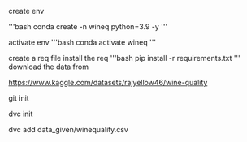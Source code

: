 create env

'''bash
conda create -n wineq python=3.9 -y
'''

activate env
'''bash
conda activate wineq
'''

create a req file
 install the req
 '''bash
 pip install -r requirements.txt
 '''
 download the data from 

 https://www.kaggle.com/datasets/rajyellow46/wine-quality

 git init

 dvc init

 dvc add data_given/winequality.csv

 